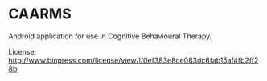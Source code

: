 # CAARMS

Android application for use in Cognitive Behavioural Therapy.

License: http://www.binpress.com/license/view/l/0ef383e8ce083dc6fab15af4fb2ff28b